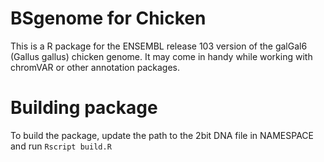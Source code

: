 # BSgenome for Chicken
This is a R package for the ENSEMBL release 103 version of the galGal6 (Gallus gallus) chicken genome. It may come in handy while working with chromVAR or other annotation packages.

# Building package
To build the package, update the path to the 2bit DNA file in NAMESPACE and run `Rscript build.R`